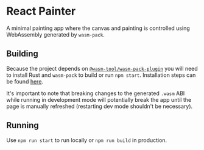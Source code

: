 # React Painter

A minimal painting app where the canvas and painting is controlled using WebAssembly generated by `wasm-pack`.

## Building

Because the project depends on [`@wasm-tool/wasm-pack-plugin`](https://www.npmjs.com/package/@wasm-tool/wasm-pack-plugin) you will need to install Rust and `wasm-pack` to build or run `npm start`. Installation steps can be found [here](https://rustwasm.github.io/docs/wasm-pack/quickstart.html).

It's important to note that breaking changes to the generated `.wasm` ABI while running in development mode will potentially break the app until the page is manually refreshed (restarting dev mode shouldn't be necessary).

## Running

Use `npm run start` to run locally or `npm run build` in production.
